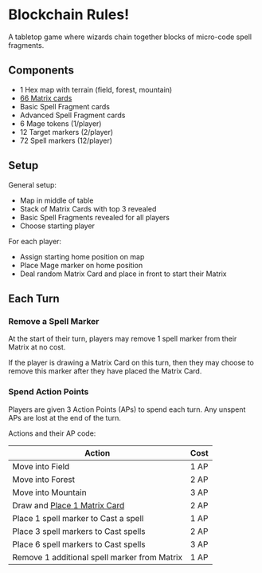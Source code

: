 # Blockchain Rules!

A tabletop game where wizards chain together blocks of micro-code spell fragments.

## Components

* 1 Hex map with terrain (field, forest, mountain)
* [66 Matrix cards](docs/matrix-cards.md)
* <n> Basic Spell Fragment cards
* <n> Advanced Spell Fragment cards
* 6 Mage tokens (1/player)
* 12 Target markers (2/player)
* 72 Spell markers (12/player)

## Setup

General setup:

* Map in middle of table
* Stack of Matrix Cards with top 3 revealed
* Basic Spell Fragments revealed for all players
* Choose starting player

For each player:

* Assign starting home position on map
* Place Mage marker on home position
* Deal random Matrix Card and place in front
to start their Matrix

## Each Turn

### Remove a Spell Marker

At the start of their turn, players may remove 1
spell marker from their Matrix at no cost.

If the player is
drawing a Matrix Card on this turn, then they may
choose to remove this marker after they have placed
the Matrix Card.

### Spend Action Points

Players are given 3 Action Points (APs) to spend each
turn. Any unspent APs are lost at the end of the turn.

Actions and their AP code:

| Action | Cost |
| ------ | ---- |
| Move into Field | 1 AP |
| Move into Forest | 2 AP |
| Move into Mountain | 3 AP |
| Draw and [Place 1 Matrix Card](placing-matrix-cards.md) | 2 AP |
| Place 1 spell marker to Cast a spell | 1 AP |
| Place 3 spell markers to Cast spells | 2 AP |
| Place 6 spell markers to Cast spells | 3 AP |
| Remove 1 additional spell marker from Matrix | 1 AP |

